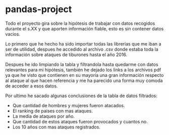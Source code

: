 # pandas-project


Todo el proyecto gira sobre la hipótesis de trabajar con datos recogidos durante el s.XX y que aporten información fiable,
esto es sin contener datos vacios.

Lo primero que he hecho ha sido importar todas las librerias que me iban a ser de utilidad, despues he accedido al archivo .csv
donde estaba toda la información sobre ataques de tiburones hasta el año 2016.

Despues he ido limpiando la tabla y filtrandola hasta quedarme con datos relevantes para mi hipótesis, también he dejado los 
links a los archivos pdf ya que he visto que contienen en su mayoría una gran información respecto al ataque al que hacen referencia y me ha parecido una forma muy comoda de acceder a esos datos.

Por ultimo he sacado algunas conclusiones de la tabla de datos filtrados: 
 * Que cantidad de hombres y mujeres fueron atacados.
 * El ranking de paises con mas ataques.
 * La media de ataques por año.
 * Que cantidad de estos ataques fueron provocados y cuantos no.
 * Los 10 años con mas ataques registrados.